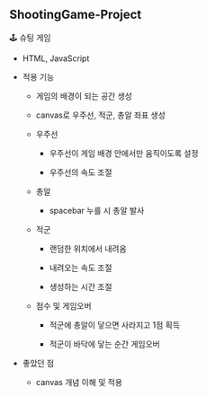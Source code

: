 <h2> ShootingGame-Project </h2>
<p> 🕹️ 슈팅 게임<p>

- HTML, JavaScript

- 적용 기능

  - 게임의 배경이 되는 공간 생성

  - canvas로 우주선, 적군, 총알 좌표 생성
  
  - 우주선

    - 우주선이 게임 배경 안에서만 움직이도록 설정

    - 우주선의 속도 조절
    
  - 총알

    - spacebar 누를 시 총알 발사
    
  - 적군
  
    - 랜덤한 위치에서 내려옴

    - 내려오는 속도 조절
  
    - 생성하는 시간 조절
  
  - 점수 및 게임오버
    
    - 적군에 총알이 닿으면 사라지고 1점 획득
    
    - 적군이 바닥에 닿는 순간 게임오버
  
- 좋았던 점

  - canvas 개념 이해 및 적용
  
